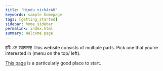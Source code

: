 ```yaml
---
title: "Hindu vichArAH"
keywords: sample homepage
tags: [getting_started]
sidebar: home_sidebar
permalink: index.html
summary: Welcome page.
---
```


हरिः ॐ! स्वागतम्!
This website consists of multiple parts. Pick one that you're interested in (menu on the top/ left).

[This page]({{site.baseurl}}/pages/hindutvam/hinduism/introduction.html) is a particularly good place to start.
